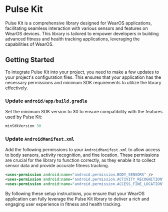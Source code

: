# Pulse Kit

Pulse Kit is a comprehensive library designed for WearOS applications, facilitating seamless interaction with various sensors and features on WearOS devices. This library is tailored to empower developers in building advanced fitness and health tracking applications, leveraging the capabilities of WearOS.

## Getting Started

To integrate Pulse Kit into your project, you need to make a few updates to your project's configuration files. This ensures that your application has the necessary permissions and minimum SDK requirements to utilize the library effectively.

### Update `android/app/build.gradle`

Set the minimum SDK version to 30 to ensure compatibility with the features used by Pulse Kit:

```gradle
minSdkVersion 30
```

### Update `AndroidManifest.xml`

Add the following permissions to your `AndroidManifest.xml` to allow access to body sensors, activity recognition, and fine location. These permissions are crucial for the library to function correctly, as they enable it to collect sensor data and provide accurate fitness tracking.

```xml
<uses-permission android:name="android.permission.BODY_SENSORS" />
<uses-permission android:name="android.permission.ACTIVITY_RECOGNITION" />
<uses-permission android:name="android.permission.ACCESS_FINE_LOCATION" />
```

By following these setup instructions, you ensure that your WearOS application can fully leverage the Pulse Kit library to deliver a rich and engaging user experience in fitness and health tracking.
